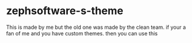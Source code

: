 # zephsoftware-s-theme
This is made by me but the old one was made by the clean team. if your a fan of me and you have custom themes. then you can use this
